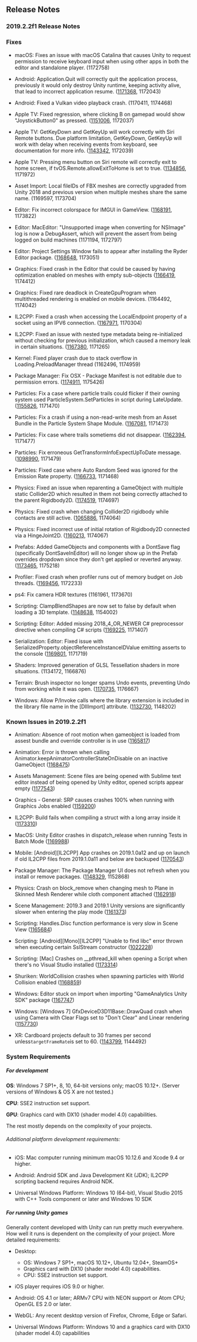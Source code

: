 ## Release Notes

### 2019.2.2f1 Release Notes

### Fixes

-   macOS: Fixes an issue with macOS Catalina that causes Unity to request permission to receive keyboard input when using other apps in both the editor and standalone player. (1172758)

-   Android: Application.Quit will correctly quit the application process, previously it would only destroy Unity runtime, keeping activity alive, that lead to incorrect application resume. ([1171368](https://issuetracker.unity3d.com/issues/reopening-app-after-application-dot-quit-causes-unity-on-android-iap-sdk-to-not-initialise-successfully), 1172043)

-   Android: Fixed a Vulkan video playback crash. (1170411, 1174468)

-   Apple TV: Fixed regression, where clicking B on gamepad would show \"JoystickButton0\" as pressed. ([1151006](https://issuetracker.unity3d.com/issues/tvos-when-b-button-is-pressed-on-a-wireless-controller-connected-to-a-tvos-the-menu-button-joystickbutton0-is-shown-as-held), 1172037)

-   Apple TV: GetKeyDown and GetKeyUp will work correctly with Siri Remote buttons. Due platform limitation, GetKeyDown, GetKeyUp will work with delay when receiving events from keyboard, see documentation for more info. ([1143342](https://issuetracker.unity3d.com/issues/tvos-getkeydown-and-getkeyup-are-set-to-true-every-few-frames-when-holding-down-any-key-on-wireless-tv-remote-or-keyboard), 1172039)

-   Apple TV: Pressing menu button on Siri remote will correctly exit to home screen, if tvOS.Remote.allowExitToHome is set to true. ([1134856](https://issuetracker.unity3d.com/issues/ios-pressing-the-menu-button-on-appletv-remote-doesnt-exit-to-home-screen-when-tvos-dot-remote-dot-allowexittohome-is-set-to-true), 1171972)

-   Asset Import: Local fileIDs of FBX meshes are correctly upgraded from Unity 2018 and previous version when multiple meshes share the same name. (1169597, 1173704)

-   Editor: Fix incorrect colorspace for IMGUI in GameView. ([1168191](https://issuetracker.unity3d.com/issues/gui-dot-drawtexture-is-too-bright-slash-washed-out-when-color-space-is-set-to-linear-mode), 1173822)

-   Editor: MacEditor: \"Unsupported image when converting for NSImage\" log is now a DebugAssert, which will prevent the assert from being logged on build machines (1171194, 1172797)

-   Editor: Project Settings Window fails to appear after installing the Ryder Editor package. ([1168648](https://issuetracker.unity3d.com/issues/project-settings-window-fails-to-appear-after-installing-the-ryder-editor-package), 1173051)

-   Graphics: Fixed crash in the Editor that could be caused by having optimization enabled on meshes with empty sub-objects ([1166419](https://issuetracker.unity3d.com/issues/crash-on-optimizemeshjobdata-optimizemeshjob-when-calling-mesh-dot-optimize), 1174412)

-   Graphics: Fixed rare deadlock in CreateGpuProgram when multithreaded rendering is enabled on mobile devices. (1164492, 1174042)

-   IL2CPP: Fixed a crash when accessing the LocalEndpoint property of a socket using an IPV6 connection. ([1167971](https://issuetracker.unity3d.com/issues/constructor-ipendpoint-ipadress-int-throws-an-exception-when-using-ipv6-tcp-streams-in-il2cpp-builds), 1170304)

-   IL2CPP: Fixed an issue with nested type metadata being re-initialized without checking for previous initialization, which caused a memory leak in certain situations. ([1167380](https://issuetracker.unity3d.com/issues/il2cpp-memory-leak-in-particlesystem-dot-getparticles-when-using-a-mesh-particle), 1171265)

-   Kernel: Fixed player crash due to stack overflow in Loading.PreloadManager thread (1162496, 1174959)

-   Package Manager: Fix OSX - Package Manifest is not editable due to permission errors. ([1174911](https://issuetracker.unity3d.com/issues/osx-package-manifest-is-not-editable-due-to-permission-errors), 1175426)

-   Particles: Fix a case where particle trails could flicker if their owning system used ParticleSystem.SetParticles in script during LateUpdate. ([1155826](https://issuetracker.unity3d.com/issues/particlesystem-trails-cause-artefacts-when-using-setparticles-in-lateupdate-and-particle-gets-destroyed), 1171470)

-   Particles: Fix a crash if using a non-read-write mesh from an Asset Bundle in the Particle System Shape Module. ([1167081](https://issuetracker.unity3d.com/issues/editor-crashes-in-trianglearea3d-when-instantiating-a-particlesystem-prefab-reference-to-a-non-readable-mesh-in-an-assetbundle), 1171473)

-   Particles: Fix case where trails sometiems did not disappear. ([1162394](https://issuetracker.unity3d.com/issues/particle-system-trails-do-not-die-after-particles-die-when-instantiating-large-quantity-of-particle-systems-for-20-plus-seconds), 1171477)

-   Particles: Fix erroneous GetTransformInfoExpectUpToDate message. ([1098990](https://issuetracker.unity3d.com/issues/lwrp-instantiating-particle-system-prefabs-with-ienumerator-produces-errors), 1171479)

-   Particles: Fixed case where Auto Random Seed was ignored for the Emission Rate property. ([1166733](https://issuetracker.unity3d.com/issues/shuriken-auto-random-seed-doesnt-work-for-random-emission-rate-between-constants-or-curves), 1171468)

-   Physics: Fixed an issue when reparenting a GameObject with multiple static Collider2D which resulted in them not being correctly attached to the parent Rigidbody2D. ([1174519](https://issuetracker.unity3d.com/issues/collider-stays-behind-when-gameobject-with-multiple-colliders-is-set-as-child-in-script-of-object-which-moves-using-rigidbody2d), 1174697)

-   Physics: Fixed crash when changing Collider2D rigidbody while contacts are still active. ([1065886](https://issuetracker.unity3d.com/issues/crash-on-gameobject-sendmessageany-when-detached-child-gameobjects-collision-destroys-parent-gameobject), 1174064)

-   Physics: Fixed incorrect use of initial rotation of Rigidbody2D connected via a HingeJoint2D. ([1160213](https://issuetracker.unity3d.com/issues/hingejoint2d-angle-limits-are-not-respected-when-connected-objects-rotation-is-not-0), 1174067)

-   Prefabs: Added GameObjects and components with a DontSave flag (specifically DontSaveInEditor) will no longer show up in the Prefab overrides dropdown since they don\'t get applied or reverted anyway. ([1173465](https://issuetracker.unity3d.com/issues/child-gameobjects-with-hideanddontsave-flag-appear-as-overrides-on-prefab-instances), 1175218)

-   Profiler: Fixed crash when profiler runs out of memory budget on Job threads. ([1169456](https://issuetracker.unity3d.com/issues/gfxdevice-onprofilerframechanged-crash), 1172233)

-   ps4: Fix camera HDR textures (1161961, 1173670)

-   Scripting: ClampBlendShapes are now set to false by default when loading a 3D template. ([1148638](https://issuetracker.unity3d.com/issues/templates-clamp-blendshapes-are-set-to-true-by-default-when-creating-new-projects), 1154002)

-   Scripting: Editor: Added missing 2018_4_OR_NEWER C# preprocessor directive when compiling C# scripts ([1169225](https://issuetracker.unity3d.com/issues/2018-4-or-newer-define-is-missing-slash-not-working-slash-broken), 1171407)

-   Serialization: Editor: Fixed issue with SerializedProperty.objectReferenceInstanceIDValue emitting asserts to the console ([1169801](https://issuetracker.unity3d.com/issues/serializedproperty-dot-objectreferenceinstanceidvalue-asserts-if-update-has-been-called-for-the-serialized-object), 1171719)

-   Shaders: Improved generation of GLSL Tessellation shaders in more situations. (1134172, 1166876)

-   Terrain: Brush inspector no longer spams Undo events, preventing Undo from working while it was open. ([1170735](https://issuetracker.unity3d.com/issues/having-the-custom-brush-menu-open-with-custom-brush-texture-set-to-none-breaks-undo-functionality), 1176667)

-   Windows: Allow P/Invoke calls where the library extension is included in the library file name in the \[DllImport\] attribute. ([1132730](https://issuetracker.unity3d.com/issues/fallback-p-slash-invoke-dll-resolution-is-broken-on-windows), 1148202)

### Known Issues in 2019.2.2f1

-   Animation: Absence of root motion when gameobject is loaded from assest bundle and override controller is in use ([1165817](https://issuetracker.unity3d.com/issues/animation-absence-of-root-motion-when-gameobject-is-loaded-from-assest-bundle-and-override-controller-is-in-use))

-   Animation: Error is thrown when calling Animator.keepAnimatorControllerStateOnDisable on an inactive GameObject ([1168475](https://issuetracker.unity3d.com/issues/animation-error-is-thrown-when-calling-animator-dot-keepanimatorcontrollerstateondisable-on-an-inactive-gameobject))

-   Assets Management: Scene files are being opened with Sublime text editor instead of being opened by Unity editor, opened scripts appear empty ([1177543](https://issuetracker.unity3d.com/issues/scene-files-are-being-opened-with-a-script-editor-instead-of-being-opened-by-unity-editor))

-   Graphics - General: SRP causes crashes 100% when running with Graphics Jobs enabled ([1159200](https://issuetracker.unity3d.com/issues/srp-causes-crashes-100-percent-when-running-with-graphics-jobs-enabled))

-   IL2CPP: Build fails when compiling a struct with a long array inside it ([1173310](https://issuetracker.unity3d.com/issues/il2cpp-build-fails-when-compiling-a-struct-with-a-long-array-inside-it))

-   MacOS: Unity Editor crashes in dispatch_release when running Tests in Batch Mode ([1169988](https://issuetracker.unity3d.com/issues/dispatch-semaphore-dispose-crashes-when-running-tests-in-batch-mode))

-   Mobile: \[Android\]\[IL2CPP\] App crashes on 2019.1.0a12 and up on launch if old IL2CPP files from 2019.1.0a11 and below are backuped ([1170543](https://issuetracker.unity3d.com/issues/android-il2cpp-app-crashes-on-2019-dot-1-0a12-and-up-on-launch-if-old-il2cpp-files-from-2019-dot-1-0a11-and-below-are-backuped))

-   Package Manager: The Package Manager UI does not refresh when you install or remove packages. ([1148329](https://issuetracker.unity3d.com/issues/the-package-manager-ui-does-not-refresh-when-packages-are-installed-or-removed), 1152868)

-   Physics: Crash on block_remove when changing mesh to Plane in Skinned Mesh Renderer while cloth component attached ([1162918](https://issuetracker.unity3d.com/issues/crash-on-block-remove-when-changing-mesh-to-plane-in-skinned-mesh-renderer-while-cloth-component-attached))

-   Scene Management: 2019.3 and 2019.1 Unity versions are significantly slower when entering the play mode ([1161373](https://issuetracker.unity3d.com/issues/2019-dot-3-and-2019-dot-1-streams-are-significantly-slower-when-entering-the-play-mode))

-   Scripting: Handles.Disc function performance is very slow in Scene View ([1165684](https://issuetracker.unity3d.com/issues/handles-dot-disc-function-performance-is-very-slow-in-scene-view))

-   Scripting: \[Android\]\[Mono\]\[IL2CPP\] \"Unable to find libc\" error thrown when executing certain SslStream constructor ([1022228](https://issuetracker.unity3d.com/issues/android-mono-il2cpp-unable-to-find-libc-error-thrown-when-executing-certain-sslstream-constructor))

-   Scripting: \[Mac\] Crashes on \_\_pthread_kill when opening a Script when there\'s no Visual Studio installed ([1173314](https://issuetracker.unity3d.com/issues/mac-crashes-on-pthread-kill-when-opening-a-script-when-theres-no-visual-studio-installed))

-   Shuriken: WorldCollision crashes when spawning particles with World Collision enabled ([1168859](https://issuetracker.unity3d.com/issues/worldcollision-crashes-when-spawning-particles-with-world-collision-enabled))

-   Windows: Editor stuck on import when importing \"GameAnalytics Unity SDK\" package ([1167747](https://issuetracker.unity3d.com/issues/editor-stuck-on-import-when-importing-gameanalytics-unity-sdk-package))

-   Windows: \[Windows 7\] GfxDeviceD3D11Base::DrawQuad crash when using Camera with Clear Flags set to \"Don\'t Clear\" and Linear rendering ([1157730](https://issuetracker.unity3d.com/issues/windows-7-player-crashes-on-pal-memory-free-when-using-camera-with-clear-flags-set-to-dont-clear))

-   XR: Cardboard projects default to 30 frames per second unless` targetFrameRate `is set to 60. ([1143799](https://issuetracker.unity3d.com/issues/cardboard-projects-default-to-30fps), 1144492)

### System Requirements

##### For development

**OS**: Windows 7 SP1+, 8, 10, 64-bit versions only; macOS 10.12+. (Server versions of Windows & OS X are not tested.)

**CPU**: SSE2 instruction set support.

**GPU**: Graphics card with DX10 (shader model 4.0) capabilities.

The rest mostly depends on the complexity of your projects.

###### Additional platform development requirements:

-   iOS: Mac computer running minimum macOS 10.12.6 and Xcode 9.4 or higher.

-   Android: Android SDK and Java Development Kit (JDK); IL2CPP scripting backend requires Android NDK.

-   Universal Windows Platform: Windows 10 (64-bit), Visual Studio 2015 with C++ Tools component or later and Windows 10 SDK

##### For running Unity games

Generally content developed with Unity can run pretty much everywhere. How well it runs is dependent on the complexity of your project. More detailed requirements:

-   Desktop:

    -   OS: Windows 7 SP1+, macOS 10.12+, Ubuntu 12.04+, SteamOS+
    -   Graphics card with DX10 (shader model 4.0) capabilities.
    -   CPU: SSE2 instruction set support.

-   iOS player requires iOS 9.0 or higher.

-   Android: OS 4.1 or later; ARMv7 CPU with NEON support or Atom CPU; OpenGL ES 2.0 or later.

-   WebGL: Any recent desktop version of Firefox, Chrome, Edge or Safari.

-   Universal Windows Platform: Windows 10 and a graphics card with DX10 (shader model 4.0) capabilities
